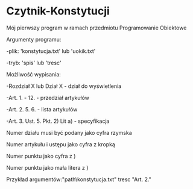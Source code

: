 # Czytnik-Konstytucji

Mój pierwszy program w ramach przedmiotu Programowanie Obiektowe

Argumenty programu:

-plik: 'konstytucja.txt' lub 'uokik.txt'

-tryb: 'spis' lub 'tresc'

Możliwość wypisania:

-Rozdział X lub Dział X		- dział do wyświetlenia

-Art. 1. - 12.			- przedział artykułów

-Art. 2. 5. 6.			- lista artykułów

-Art. 3. Ust. 5. Pkt. 2) Lit a) - specyfikacja

Numer działu musi być podany jako cyfra rzymska

Numer artykułu i ustępu jako cyfra z kropką

Numer punktu jako cyfra z )

Numer punktu jako mała litera z )

Przykład argumentów:"path\konstytucja.txt" tresc "Art. 2."
